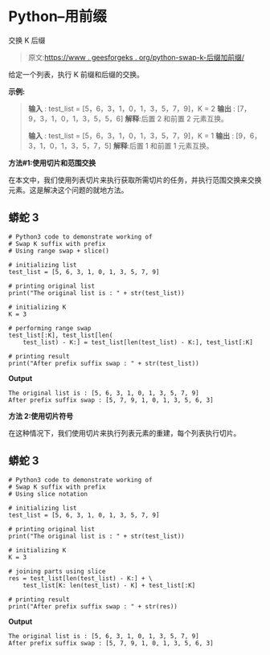 # Python–用前缀

交换 K 后缀

> 原文:[https://www . geesforgeks . org/python-swap-k-后缀加前缀/](https://www.geeksforgeeks.org/python-swap-k-suffix-with-prefix/)

给定一个列表，执行 K 前缀和后缀的交换。

**示例:**

> **输入** : test_list = [5，6，3，1，0，1，3，5，7，9]，K = 2
> **输出** : [7，9，3，1，0，1，3，5，5，6]
> **解释**:后置 2 和前置 2 元素互换。
> 
> **输入** : test_list = [5，6，3，1，0，1，3，5，7，9]，K = 1
> **输出** : [9，6，3，1，0，1，3，5，7，5]
> **解释**:后置 1 和前置 1 元素互换。

**方法#1:使用切片和范围交换**

在本文中，我们使用列表切片来执行获取所需切片的任务，并执行范围交换来交换元素。这是解决这个问题的就地方法。

## 蟒蛇 3

```
# Python3 code to demonstrate working of
# Swap K suffix with prefix
# Using range swap + slice()

# initializing list
test_list = [5, 6, 3, 1, 0, 1, 3, 5, 7, 9]

# printing original list
print("The original list is : " + str(test_list))

# initializing K
K = 3

# performing range swap
test_list[:K], test_list[len(
    test_list) - K:] = test_list[len(test_list) - K:], test_list[:K]

# printing result
print("After prefix suffix swap : " + str(test_list))
```

**Output**

```
The original list is : [5, 6, 3, 1, 0, 1, 3, 5, 7, 9]
After prefix suffix swap : [5, 7, 9, 1, 0, 1, 3, 5, 6, 3]

```

**方法 2:使用切片符号**

在这种情况下，我们使用切片来执行列表元素的重建，每个列表执行切片。

## 蟒蛇 3

```
# Python3 code to demonstrate working of
# Swap K suffix with prefix
# Using slice notation

# initializing list
test_list = [5, 6, 3, 1, 0, 1, 3, 5, 7, 9]

# printing original list
print("The original list is : " + str(test_list))

# initializing K
K = 3

# joining parts using slice
res = test_list[len(test_list) - K:] + \
    test_list[K: len(test_list) - K] + test_list[:K]

# printing result
print("After prefix suffix swap : " + str(res))
```

**Output**

```
The original list is : [5, 6, 3, 1, 0, 1, 3, 5, 7, 9]
After prefix suffix swap : [5, 7, 9, 1, 0, 1, 3, 5, 6, 3]

```